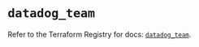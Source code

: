 # `datadog_team`

Refer to the Terraform Registry for docs: [`datadog_team`](https://registry.terraform.io/providers/datadog/datadog/3.44.1/docs/resources/team).
